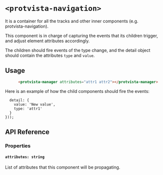 # `<protvista-navigation>`
It is a container for all the tracks and other inner components (e.g. protvista-navigation).

This component is in charge of capturing the events that its children trigger, and adjust element attributes accordingly.

The children should fire events of the type change, and the detail object should contain the attributes `type` and `value`.

## Usage
```html
      <protvista-manager attributes="attr1 attr2"></protvista-manager>
```

Here is an example of how the child components should fire the events:
```this.dispatchEvent(new CustomEvent("change", {
  detail: {
    value: 'New value',
    type: 'attr1'
  }
}));
```

## API Reference

### Properties
#### `attributes: string`
List of attributes that this component will be propagating.
